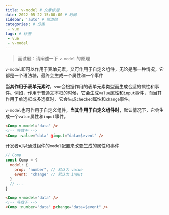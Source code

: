 ```yaml
---
title: v-model # 文章标题
date: 2022-05-22 15:00:00 # 时间
sidebar: 'auto' # 侧边栏
categories: # 分类
 - vue
tags: # 标签
 - vue
 - v-model
---
```

> 面试题：请阐述一下 `v-model` 的原理

`v-model`即可以作用于表单元素，又可作用于自定义组件，无论是哪一种情况，它都是一个语法糖，最终会生成一个属性和一个事件

**当其作用于表单元素时**，`vue`会根据作用的表单元素类型而生成合适的属性和事件。例如，作用于普通文本框的时候，它会生成`value`属性和`input`事件，而当其作用于单选框或多选框时，它会生成`checked`属性和`change`事件。

`v-model`也可作用于自定义组件，**当其作用于自定义组件时**，默认情况下，它会生成一个`value`属性和`input`事件。

```html
<Comp v-model="data" />
<!-- 等效于 -->
<Comp :value="data" @input="data=$event" />
```

开发者可以通过组件的`model`配置来改变生成的属性和事件

```js
// Comp
const Comp = {
  model: {
    prop: "number", // 默认为 value
    event: "change" // 默认为 input
  }
  // ...
}
```

```html
<Comp v-model="data" />
<!-- 等效于 -->
<Comp :number="data" @change="data=$event" />
```


